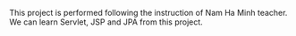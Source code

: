 This project is performed following the instruction of Nam Ha Minh teacher. We can learn Servlet, JSP and JPA from this project.
